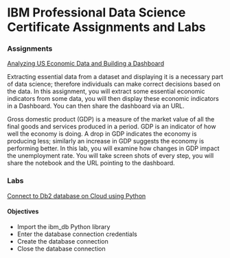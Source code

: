 # IBM Professional Data Science Certificate Assignments and Labs

### Assignments 
[Analyzing US Economic Data and Building a Dashboard](https://github.com/avocatt/IBM-professional-cert-assignments-and-labs/blob/main/Final-Assignment.ipynb) 

Extracting essential data from a dataset and displaying it is a necessary part of data science; therefore individuals can make correct decisions based on the data. In this assignment, you will extract some essential economic indicators from some data, you will then display these economic indicators in a Dashboard. You can then share the dashboard via an URL.

Gross domestic product (GDP) is a measure of the market value of all the final goods and services produced in a period. GDP is an indicator of how well the economy is doing. A drop in GDP indicates the economy is producing less; similarly an increase in GDP suggests the economy is performing better. In this lab, you will examine how changes in GDP impact the unemployment rate. You will take screen shots of every step, you will share the notebook and the URL pointing to the dashboard.

### Labs
[Connect to Db2 database on Cloud using Python](https://github.com/avocatt/IBM-professional-cert-assignments-and-labs/blob/main/connect-to-db-oncloud-using-python.ipynb) 
#### Objectives
* Import the ibm_db Python library
* Enter the database connection credentials
* Create the database connection
* Close the database connection

